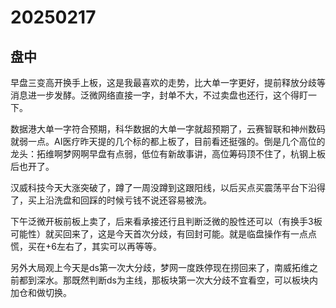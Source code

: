# 20250217

## 盘中

早盘三变高开换手上板，这是我最喜欢的走势，比大单一字更好，提前释放分歧等消息进一步发酵。泛微网络直接一字，封单不大，不过卖盘也还行，这个得盯一下。

数据港大单一字符合预期，科华数据的大单一字就超预期了，云赛智联和神州数码就弱一点。AI医疗昨天提的几个标的都上板了，目前看还挺强的。倒是几个高位的龙头：拓维啊梦网啊早盘有点弱，低位有新故事讲，高位筹码顶不住了，杭钢上板后也开了。

汉威科技今天大涨突破了，蹲了一周没蹲到这跟阳线，以后买点买震荡平台下沿得了，买上沿洗盘和回踩的时候亏钱不说还容易被洗。

下午泛微开板前板上卖了，后来看承接还行且判断泛微的股性还可以（有换手3板可能性）就买回来了，这是今天首次分歧，有回封可能。就是临盘操作有一点点慌，买在+6左右了，其实可以再等等。

另外大局观上今天是ds第一次大分歧，梦网一度跌停现在捞回来了，南威拓维之前都到深水。那既然判断ds为主线，那板块第一次大分歧不宜看空，可以板块内加仓和做切换。
